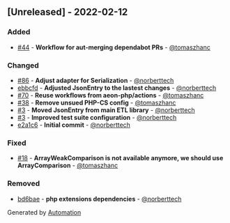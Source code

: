 ## [Unreleased] - 2022-02-12

### Added
- [#44](https://github.com/flow-php/etl-adapter-json/pull/44) - **Workflow for aut-merging dependabot PRs** - [@tomaszhanc](https://github.com/tomaszhanc)

### Changed
- [#86](https://github.com/flow-php/etl-adapter-json/pull/86) - **Adjust adapter for Serialization** - [@norberttech](https://github.com/norberttech)
- [ebbcfd](https://github.com/flow-php/etl-adapter-json/commit/ebbcfd15251e734c344d9b7f18adbc91ad11952c) - **Adjusted JsonEntry to the lastest changes** - [@norberttech](https://github.com/norberttech)
- [#70](https://github.com/flow-php/etl-adapter-json/pull/70) - **Reuse workflows from aeon-php/actions** - [@tomaszhanc](https://github.com/tomaszhanc)
- [#38](https://github.com/flow-php/etl-adapter-json/pull/38) - **Remove unsued PHP-CS config** - [@tomaszhanc](https://github.com/tomaszhanc)
- [#3](https://github.com/flow-php/etl-adapter-json/pull/3) - **Moved JsonEntry from main ETL library** - [@norberttech](https://github.com/norberttech)
- [#3](https://github.com/flow-php/etl-adapter-json/pull/3) - **Improved test suite configuration** - [@norberttech](https://github.com/norberttech)
- [e2a1c6](https://github.com/flow-php/etl-adapter-json/commit/e2a1c672b89845bc1df33ca189a14b68e3d4cbc7) - **Initial commit** - [@norberttech](https://github.com/norberttech)

### Fixed
- [#18](https://github.com/flow-php/etl-adapter-json/pull/18) - **ArrayWeakComparison is not available anymore, we should use ArrayComparison** - [@tomaszhanc](https://github.com/tomaszhanc)

### Removed
- [bd6bae](https://github.com/flow-php/etl-adapter-json/commit/bd6baefd144977ba3f70104ec6a00b6380beb75d) - **php extensions dependencies** - [@norberttech](https://github.com/norberttech)

Generated by [Automation](https://github.com/aeon-php/automation)